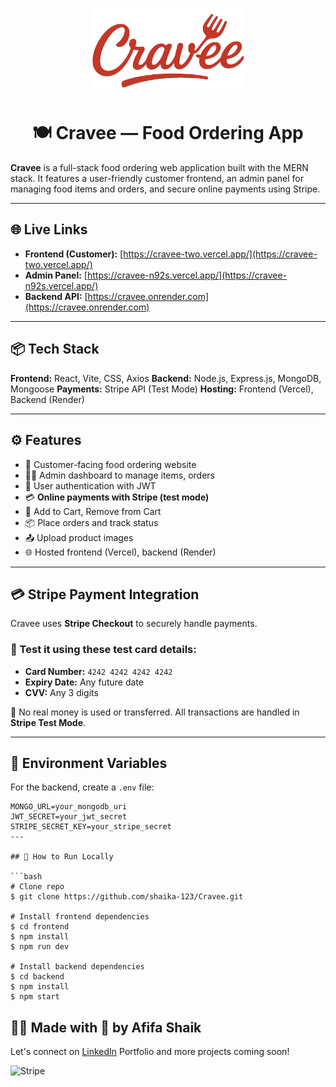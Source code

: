 <p align="center">
  <img src="https://raw.githubusercontent.com/shaika-123/Cravee/main/frontend/src/assets/logo.png" alt="Cravee Logo" width="250"/>
</p>

<h1 align="center">🍽️ Cravee — Food Ordering App</h1>


**Cravee** is a full-stack food ordering web application built with the MERN stack. It features a user-friendly customer frontend, an admin panel for managing food items and orders, and secure online payments using Stripe.

---
## 🌐 Live Links

* **Frontend (Customer):** [https://cravee-two.vercel.app/](https://cravee-two.vercel.app/)
* **Admin Panel:** [https://cravee-n92s.vercel.app/](https://cravee-n92s.vercel.app/)
* **Backend API:** [https://cravee.onrender.com](https://cravee.onrender.com)
---

## 📦 Tech Stack

**Frontend:** React, Vite, CSS, Axios
**Backend:** Node.js, Express.js, MongoDB, Mongoose
**Payments:** Stripe API (Test Mode)
**Hosting:** Frontend (Vercel), Backend (Render)

---

## ⚙️ Features

* 🍕 Customer-facing food ordering website
* 👩‍💻 Admin dashboard to manage items, orders
* 🔐 User authentication with JWT
* 💳 **Online payments with Stripe (test mode)**
* 🛒 Add to Cart, Remove from Cart
* 📦 Place orders and track status
* 📤 Upload product images
* 🌐 Hosted frontend (Vercel), backend (Render)

---

## 💳 Stripe Payment Integration

Cravee uses **Stripe Checkout** to securely handle payments.

### 🧪 Test it using these test card details:

* **Card Number:** `4242 4242 4242 4242`
* **Expiry Date:** Any future date
* **CVV:** Any 3 digits

🚨 No real money is used or transferred. All transactions are handled in **Stripe Test Mode**.

---

## 🔐 Environment Variables

For the backend, create a `.env` file:

```env
MONGO_URL=your_mongodb_uri
JWT_SECRET=your_jwt_secret
STRIPE_SECRET_KEY=your_stripe_secret
---

## 🚀 How to Run Locally

```bash
# Clone repo
$ git clone https://github.com/shaika-123/Cravee.git

# Install frontend dependencies
$ cd frontend
$ npm install
$ npm run dev

# Install backend dependencies
$ cd backend
$ npm install
$ npm start
```


## 🙋‍♀️ Made with 💖 by Afifa Shaik

Let's connect on [LinkedIn](https://www.linkedin.com/in/afifa-shaik/)
Portfolio and more projects coming soon!

![Stripe](https://img.shields.io/badge/Stripe-Integrated-blueviolet?logo=stripe)
